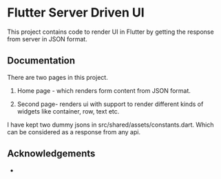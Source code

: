 
# Flutter Server Driven UI

This project contains code to render UI in Flutter by getting the response from server in JSON format.


## Documentation

There are two pages in this project.
1. Home page - which renders form content from JSON format.

2. Second page- renders ui with support to render different kinds of widgets like container, row, text etc.


I have kept two dummy jsons in
src/shared/assets/constants.dart.
Which can be considered as a response from any api.


## Acknowledgements

 -
